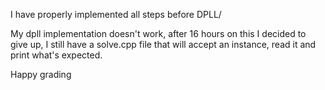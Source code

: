 I have properly implemented all steps before DPLL/

My dpll implementation doesn't work, after 16 hours on this I decided to give up, I still have a solve.cpp file that will accept an instance, read it and print what's expected.

Happy grading

